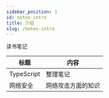 ```yaml
---
sidebar_position: 1
id: notes-intro
title: 介绍
slug: /notes-intro
---
```


读书笔记

| 标题 | 内容 |
|-|-|
| TypeScript | 整理笔记 |
| 网络安全 | 网络攻击方面的知识 |
